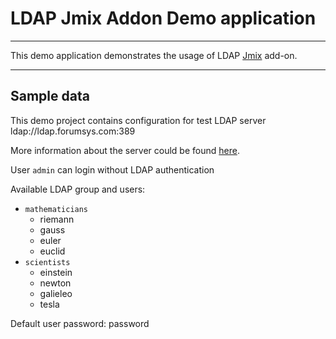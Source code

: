 # LDAP Jmix Addon Demo application

-----
This demo application demonstrates the usage of LDAP [Jmix](https://github.com/Haulmont/jmix-ldap) add-on.

-----
## Sample data

This demo project contains configuration for test LDAP server ldap://ldap.forumsys.com:389

More information about the server could be found [here](https://www.forumsys.com/2014/02/22/online-ldap-test-server/).


User `admin` can login without LDAP authentication

Available LDAP group and users: 
- `mathematicians`
  - riemann
  - gauss
  - euler
  - euclid
- `scientists`
  - einstein
  - newton
  - galieleo
  - tesla

Default user password: password


